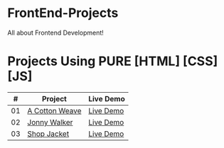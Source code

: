 # FrontEnd-Projects
All about Frontend Development!
# Projects Using PURE [HTML] [CSS] [JS]


|  #  | Project                                                                                                                     | Live Demo                                                                         |
| :-: | --------------------------------------------------------------------------------------------------------------------------- | --------------------------------------------------------------------------------- |
| 01  | [A Cotton Weave](https://github.com/VrushaliUphade/HTML-CSS-Projects/tree/main/A%20Cotton%20Weave_9)                           | [Live Demo](https://vrushaliuphade.github.io/HTML-CSS-Projects/A%20Cotton%20Weave_9/)               |
| 02  | [Jonny Walker](https://github.com/VrushaliUphade/HTML-CSS-Projects/tree/main/Johny%20walker_10)                           | [Live Demo](https://vrushaliuphade.github.io/HTML-CSS-Projects/Johny%20walker_10/)               |
| 03  | [Shop Jacket](https://github.com/VrushaliUphade/HTML-CSS-Projects/tree/main/Shop%20jacket_7)                           | [Live Demo](https://vrushaliuphade.github.io/HTML-CSS-Projects/Shop%20jacket_7)               |

